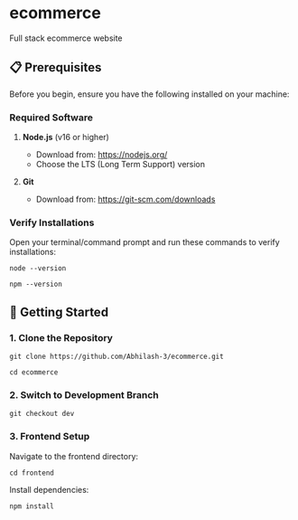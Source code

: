 # ecommerce
Full stack ecommerce website

## 📋 Prerequisites

Before you begin, ensure you have the following installed on your machine:

### Required Software

1. **Node.js** (v16 or higher)
   - Download from: https://nodejs.org/
   - Choose the LTS (Long Term Support) version

2. **Git**
   - Download from: https://git-scm.com/downloads

### Verify Installations

Open your terminal/command prompt and run these commands to verify installations:

```
node --version
```

```
npm --version
```
## 🚀 Getting Started

### 1. Clone the Repository

```
git clone https://github.com/Abhilash-3/ecommerce.git
```

```
cd ecommerce
```
### 2. Switch to Development Branch

```
git checkout dev
```

### 3. Frontend Setup

Navigate to the frontend directory:

```
cd frontend
```
Install dependencies:

```
npm install
```